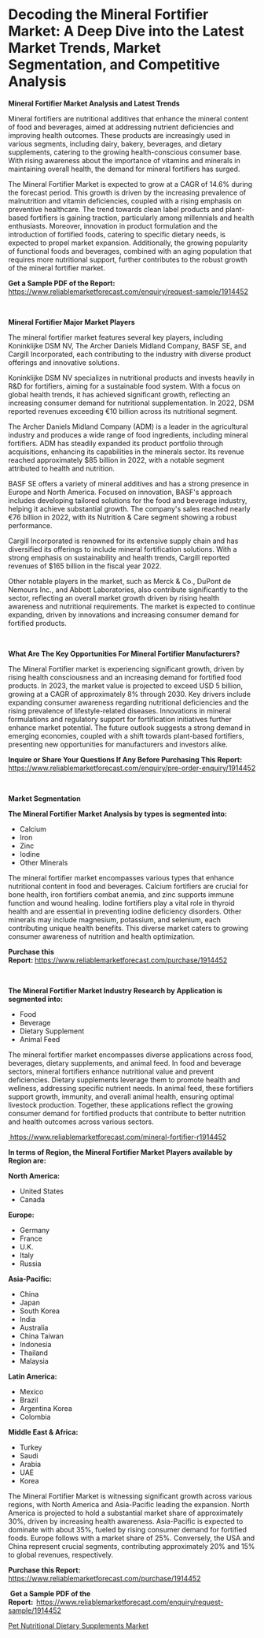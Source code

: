 <p><h1>Decoding the Mineral Fortifier Market: A Deep Dive into the Latest Market Trends, Market Segmentation, and Competitive Analysis</h1></p><p><strong>Mineral Fortifier Market Analysis and Latest Trends</strong></p>
<p><p>Mineral fortifiers are nutritional additives that enhance the mineral content of food and beverages, aimed at addressing nutrient deficiencies and improving health outcomes. These products are increasingly used in various segments, including dairy, bakery, beverages, and dietary supplements, catering to the growing health-conscious consumer base. With rising awareness about the importance of vitamins and minerals in maintaining overall health, the demand for mineral fortifiers has surged.</p><p>The Mineral Fortifier Market is expected to grow at a CAGR of 14.6% during the forecast period. This growth is driven by the increasing prevalence of malnutrition and vitamin deficiencies, coupled with a rising emphasis on preventive healthcare. The trend towards clean label products and plant-based fortifiers is gaining traction, particularly among millennials and health enthusiasts. Moreover, innovation in product formulation and the introduction of fortified foods, catering to specific dietary needs, is expected to propel market expansion. Additionally, the growing popularity of functional foods and beverages, combined with an aging population that requires more nutritional support, further contributes to the robust growth of the mineral fortifier market.</p></p>
<p><strong>Get a Sample PDF of the Report:&nbsp;</strong> <a href="https://www.reliablemarketforecast.com/enquiry/request-sample/1914452?utm_campaign=2291&utm_medium=2&utm_source=Github&utm_content=ia&utm_term=15022025&utm_id=mineral-fortifier">https://www.reliablemarketforecast.com/enquiry/request-sample/1914452</a></p>
<p>&nbsp;</p>
<p><strong>Mineral Fortifier Major Market Players</strong></p>
<p><p>The mineral fortifier market features several key players, including Koninklijke DSM NV, The Archer Daniels Midland Company, BASF SE, and Cargill Incorporated, each contributing to the industry with diverse product offerings and innovative solutions.</p><p>Koninklijke DSM NV specializes in nutritional products and invests heavily in R&D for fortifiers, aiming for a sustainable food system. With a focus on global health trends, it has achieved significant growth, reflecting an increasing consumer demand for nutritional supplementation. In 2022, DSM reported revenues exceeding €10 billion across its nutritional segment.</p><p>The Archer Daniels Midland Company (ADM) is a leader in the agricultural industry and produces a wide range of food ingredients, including mineral fortifiers. ADM has steadily expanded its product portfolio through acquisitions, enhancing its capabilities in the minerals sector. Its revenue reached approximately $85 billion in 2022, with a notable segment attributed to health and nutrition.</p><p>BASF SE offers a variety of mineral additives and has a strong presence in Europe and North America. Focused on innovation, BASF's approach includes developing tailored solutions for the food and beverage industry, helping it achieve substantial growth. The company's sales reached nearly €76 billion in 2022, with its Nutrition & Care segment showing a robust performance.</p><p>Cargill Incorporated is renowned for its extensive supply chain and has diversified its offerings to include mineral fortification solutions. With a strong emphasis on sustainability and health trends, Cargill reported revenues of $165 billion in the fiscal year 2022.</p><p>Other notable players in the market, such as Merck & Co., DuPont de Nemours Inc., and Abbott Laboratories, also contribute significantly to the sector, reflecting an overall market growth driven by rising health awareness and nutritional requirements. The market is expected to continue expanding, driven by innovations and increasing consumer demand for fortified products.</p></p>
<p>&nbsp;</p>
<p><strong>What Are The Key Opportunities For Mineral Fortifier Manufacturers?</strong></p>
<p><p>The Mineral Fortifier market is experiencing significant growth, driven by rising health consciousness and an increasing demand for fortified food products. In 2023, the market value is projected to exceed USD 5 billion, growing at a CAGR of approximately 8% through 2030. Key drivers include expanding consumer awareness regarding nutritional deficiencies and the rising prevalence of lifestyle-related diseases. Innovations in mineral formulations and regulatory support for fortification initiatives further enhance market potential. The future outlook suggests a strong demand in emerging economies, coupled with a shift towards plant-based fortifiers, presenting new opportunities for manufacturers and investors alike.</p></p>
<p><strong>Inquire or Share Your Questions If Any Before Purchasing This Report:</strong> <a href="https://www.reliablemarketforecast.com/enquiry/pre-order-enquiry/1914452?utm_campaign=2291&utm_medium=2&utm_source=Github&utm_content=ia&utm_term=15022025&utm_id=mineral-fortifier">https://www.reliablemarketforecast.com/enquiry/pre-order-enquiry/1914452</a></p>
<p>&nbsp;</p>
<p><strong>Market Segmentation</strong></p>
<p><strong>The Mineral Fortifier Market Analysis by types is segmented into:</strong></p>
<p><ul><li>Calcium</li><li>Iron</li><li>Zinc</li><li>Iodine</li><li>Other Minerals</li></ul></p>
<p><p>The mineral fortifier market encompasses various types that enhance nutritional content in food and beverages. Calcium fortifiers are crucial for bone health, iron fortifiers combat anemia, and zinc supports immune function and wound healing. Iodine fortifiers play a vital role in thyroid health and are essential in preventing iodine deficiency disorders. Other minerals may include magnesium, potassium, and selenium, each contributing unique health benefits. This diverse market caters to growing consumer awareness of nutrition and health optimization.</p></p>
<p><strong>Purchase this Report:&nbsp;</strong><a href="https://www.reliablemarketforecast.com/purchase/1914452?utm_campaign=2291&utm_medium=2&utm_source=Github&utm_content=ia&utm_term=15022025&utm_id=mineral-fortifier">https://www.reliablemarketforecast.com/purchase/1914452</a></p>
<p>&nbsp;</p>
<p><strong>The Mineral Fortifier Market Industry Research by Application is segmented into:</strong></p>
<p><ul><li>Food</li><li>Beverage</li><li>Dietary Supplement</li><li>Animal Feed</li></ul></p>
<p><p>The mineral fortifier market encompasses diverse applications across food, beverages, dietary supplements, and animal feed. In food and beverage sectors, mineral fortifiers enhance nutritional value and prevent deficiencies. Dietary supplements leverage them to promote health and wellness, addressing specific nutrient needs. In animal feed, these fortifiers support growth, immunity, and overall animal health, ensuring optimal livestock production. Together, these applications reflect the growing consumer demand for fortified products that contribute to better nutrition and health outcomes across various sectors.</p></p>
<p><a href="https://www.reliablemarketforecast.com/mineral-fortifier-r1914452?utm_campaign=2291&utm_medium=2&utm_source=Github&utm_content=ia&utm_term=15022025&utm_id=mineral-fortifier">&nbsp;https://www.reliablemarketforecast.com/mineral-fortifier-r1914452</a></p>
<p><strong>In terms of Region, the Mineral Fortifier Market Players available by Region are:</strong></p>
<p>
    <p> <strong> North America: </strong>
        <ul>
            <li>United States</li>
            <li>Canada</li>
        </ul>
        </p> 
    <p> <strong> Europe: </strong>
        <ul>
            <li>Germany</li>
            <li>France</li>
            <li>U.K.</li>
            <li>Italy</li>
            <li>Russia</li>
        </ul>
        </p> 
    <p> <strong> Asia-Pacific: </strong>
        <ul>
            <li>China</li>
            <li>Japan</li>
            <li>South Korea</li>
            <li>India</li>
            <li>Australia</li>
            <li>China Taiwan</li>
            <li>Indonesia</li>
            <li>Thailand</li>
            <li>Malaysia</li>
        </ul>
        </p> 
    <p> <strong> Latin America: </strong>
        <ul>
            <li>Mexico</li>
            <li>Brazil</li>
            <li>Argentina Korea</li>
            <li>Colombia</li>
        </ul>
        </p> 
    <p> <strong> Middle East & Africa: </strong>
        <ul>
            <li>Turkey</li>
            <li>Saudi</li>
            <li>Arabia</li>
            <li>UAE</li>
            <li>Korea</li>
        </ul>
    </p>
    </p>
<p><p>The Mineral Fortifier Market is witnessing significant growth across various regions, with North America and Asia-Pacific leading the expansion. North America is projected to hold a substantial market share of approximately 30%, driven by increasing health awareness. Asia-Pacific is expected to dominate with about 35%, fueled by rising consumer demand for fortified foods. Europe follows with a market share of 25%. Conversely, the USA and China represent crucial segments, contributing approximately 20% and 15% to global revenues, respectively.</p></p>
<p><strong>Purchase this Report: </strong><a href="https://www.reliablemarketforecast.com/purchase/1914452?utm_campaign=2291&utm_medium=2&utm_source=Github&utm_content=ia&utm_term=15022025&utm_id=mineral-fortifier">https://www.reliablemarketforecast.com/purchase/1914452</a></p>
<p>&nbsp;<strong>Get a Sample PDF of the Report:&nbsp;&nbsp;</strong><a href="https://www.reliablemarketforecast.com/enquiry/request-sample/1914452?utm_campaign=2291&utm_medium=2&utm_source=Github&utm_content=ia&utm_term=15022025&utm_id=mineral-fortifier">https://www.reliablemarketforecast.com/enquiry/request-sample/1914452</a></p>
<p><strong></strong></p>
<p><p><a href="https://github.com/lehumiston1971679/Market-Research-Report-List-1/blob/main/pet-nutritional-dietary-supplements-market.md?utm_campaign=2291&utm_medium=2&utm_source=Github&utm_content=ia&utm_term=15022025&utm_id=mineral-fortifier">Pet Nutritional Dietary Supplements Market</a></p></p>
